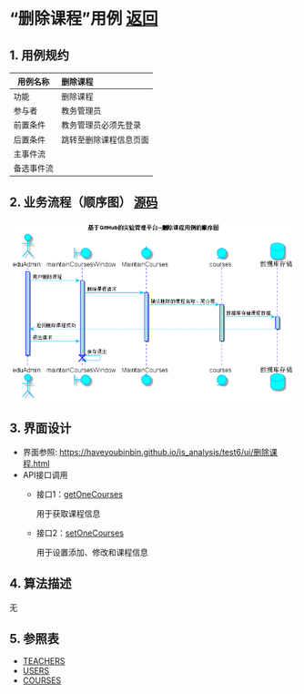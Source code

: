 ﻿<!-- markdownlint-disable MD033-->
<!-- 禁止MD033类型的警告 https://www.npmjs.com/package/markdownlint -->

# “删除课程”用例 [返回](../README.md)
## 1. 用例规约

|用例名称|删除课程|
|-------|:-------------|
|功能|删除课程|
|参与者|教务管理员|
|前置条件|教务管理员必须先登录|
|后置条件|跳转至删除课程信息页面|
|主事件流||
|备选事件流| |

## 2. 业务流程（顺序图） [源码](../src/sequence删除课程.puml)
![sequence1](../image/sequence删除课程.png)

## 3. 界面设计
- 界面参照: https://haveyoubinbin.github.io/is_analysis/test6/ui/删除课程.html
- API接口调用
    - 接口1：[getOneCourses](../接口/getOneCourses.md)

        用于获取课程信息

    - 接口2：[setOneCourses](../接口/setOneCourses.md)

        用于设置添加、修改和课程信息

## 4. 算法描述
无

## 5. 参照表
- [TEACHERS](../数据库设计.md/#TEACHERS)
- [USERS](../数据库设计.md/#USERS)
- [COURSES](../数据库设计.md/#COURSES)
